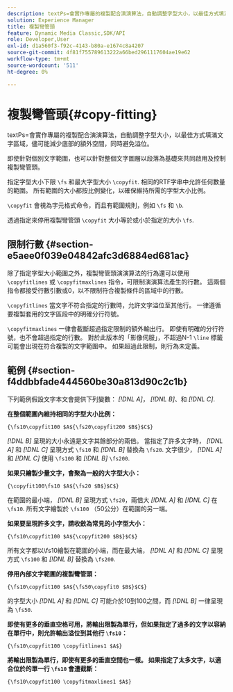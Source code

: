 ```yaml
---
description: textPs=會實作專屬的複製配合演演算法，自動調整字型大小，以最佳方式填滿文字區域，儘可能減少底部的額外空間，同時避免溢位。
solution: Experience Manager
title: 複製彎管頭
feature: Dynamic Media Classic,SDK/API
role: Developer,User
exl-id: d1a560f3-f92c-4143-b80a-e1674c8a4207
source-git-commit: 4f81f755789613222a66bed2961117604ae19e62
workflow-type: tm+mt
source-wordcount: '511'
ht-degree: 0%

---
```


# 複製彎管頭{#copy-fitting}

textPs=會實作專屬的複製配合演演算法，自動調整字型大小，以最佳方式填滿文字區域，儘可能減少底部的額外空間，同時避免溢位。

即使針對個別文字範圍，也可以針對整個文字圖層以段落為基礎來共同啟用及控制複製彎管頭。

指定字型大小下限 `\fs` 和最大字型大小 `\copyfit`. 相同的RTF字串中允許任何數量的範圍。 所有範圍的大小都按比例變化，以確保維持所需的字型大小比例。

`\copyfit` 會視為字元格式命令，而且有範圍規則，例如 `\fs` 和 `\b`.

透過指定來停用複製彎管頭 `\copyfit` 大小等於或小於指定的大小 `\fs`.

## 限制行數 {#section-e5aee0f039e04842afc3d6884ed681ac}

除了指定字型大小範圍之外，複製彎管頭演演算法的行為還可以使用 `\copyfitlines` 或 `\copyfitmaxlines` 指令，可限制演演算法產生的行數。 這兩個指令都接受行數引數或0，以不限制符合複製條件的區域中的行數。

`\copyfitlines` 當文字不符合指定的行數時，允許文字溢位至其他行。 一律遵循要複製套用的文字區段中的明確分行符號。

`\copyfitmaxlines` 一律會截斷超過指定限制的額外輸出行。 即使有明確的分行符號，也不會超過指定的行數。 對於此版本的「影像伺服」，不超過N-1 `\line` 標籤可能會出現在符合複製的文字範圍中。 如果超過此限制，則行為未定義。

## 範例 {#section-f4ddbbfade444560be30a813d90c2c1b}

下列範例假設文字本文會提供下列變數： *[!DNL $A$]*， *[!DNL $B$]*、和 *[!DNL $C$]*.

**在整個範圍內維持相同的字型大小比例：**

`{\fs10\copyfit100 $A${\fs20\copyfit200 $B$}$C$}`

*[!DNL $B$]* 呈現的大小永遠是文字其餘部分的兩倍。 當指定了許多文字時， *[!DNL $A$]* 和 *[!DNL $C$]* 呈現方式 `\fs10` 和 *[!DNL $B$]* 替換為 `\fs20`. 文字很少， *[!DNL $A$]* 和 *[!DNL $C$]* 使用 `\fs100` 和 *[!DNL $B$]* `\fs200`.

**如果只繪製少量文字，會聚為一般的大字型大小：**

`{\copyfit100\fs10 $A${\fs20 $B$}$C$}`

在範圍的最小端， *[!DNL $B$]* 呈現方式 `\fs20`，兩倍大 *[!DNL $A$]* 和 *[!DNL $C$]* 在 `\fs10`. 所有文字繪製於 `\fs100` （50公分）在範圍的另一端。

**如果要呈現許多文字，請收斂為常見的小字型大小：**

`{\fs10\copyfit100 $A${\copyfit200 $B$}$C$}`

所有文字都以\fs10繪製在範圍的小端，而在最大端， *[!DNL $A$]* 和 *[!DNL $C$]* 呈現方式 `\fs100` 和 *[!DNL $B$]* 替換為 `\fs200`.

**停用內部文字範圍的複製彎管頭：**

`{\fs10\copyfit100 $A${\fs50\copyfit0 $B$}$C$}`

的字型大小 *[!DNL $A$]* 和 *[!DNL $C$]* 可能介於10到100之間，而 *[!DNL $B$]* 一律呈現為 `\fs50`.

**即使有更多的垂直空格可用，將輸出限製為單行，但如果指定了過多的文字以容納在單行中，則允許輸出溢位到其他行 `\fs10`：**

`{\fs10\copyfit100 \copyfitlines1 $A$}`

**將輸出限製為單行，即使有更多的垂直空間也一樣。 如果指定了太多文字，以適合位於的單一行 `\fs10` 會遭截斷：**

`{\fs10\copyfit100 \copyfitmaxlines1 $A$}`
